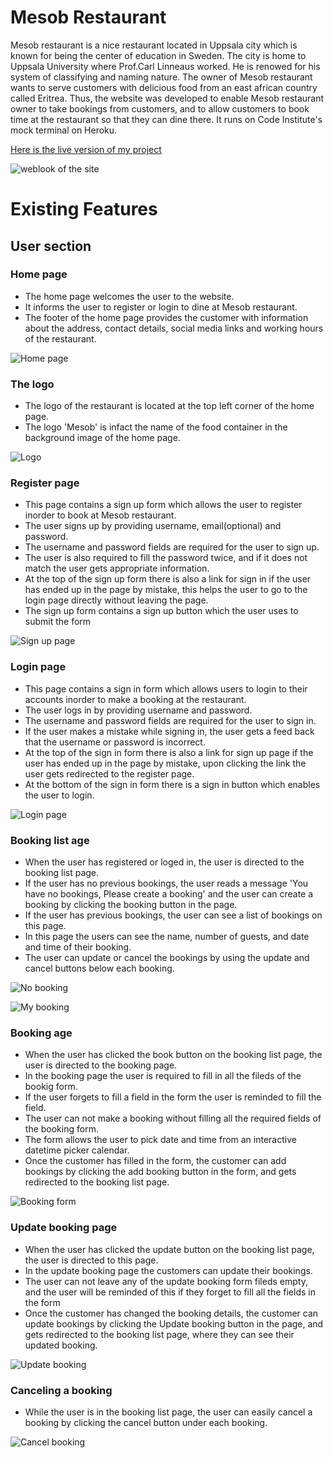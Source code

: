 # Mesob Restaurant

<p>
Mesob restaurant is a nice restaurant located in Uppsala city which is known for being the center of education in Sweden. The city is home to Uppsala University where Prof.Carl Linneaus worked. He is renowed for his system of classifying and naming nature. The owner of Mesob restaurant wants to serve customers with delicious food from an east african country called Eritrea. Thus, the website was developed to enable Mesob restaurant owner to take bookings from customers, and to allow customers to book time at the restaurant so that they can dine there. It runs on Code Institute's mock terminal on Heroku.
</p>

[Here is the live version of my project](https://mesob21.herokuapp.com/)

![weblook of the site](/static/readmefiles/websitelook.PNG)


# Existing Features

## User section

### Home page

* The home page welcomes the user to the website.
* It informs the user to register or login to dine at Mesob restaurant.
* The footer of the home page provides the customer with information about the address, contact details,
  social media links and working hours of the restaurant.

![Home page](/static/readmefiles/homepage.PNG)

### The logo
* The logo of the restaurant is located at the top left corner of the home page.
* The logo 'Mesob' is infact the name of the food container in the background image of the home page.

![Logo](/static/readmefiles/logo.PNG)

### Register page

* This page contains a sign up form which allows the user to register inorder to book at Mesob restaurant.
* The user signs up by providing username, email(optional) and password.
* The username and password fields are required for the user to sign up.
* The user is also required to fill the password twice, and if it does not match the user gets appropriate information.
* At the top of the sign up form there is also a link for sign in if the user has ended up in the page by mistake, this helps the user to go to the login page directly without leaving the page.
* The sign up form contains a sign up button which the user uses to submit the form

![Sign up page](/static/readmefiles/signuppage.PNG)


### Login page

* This page contains a sign in form which allows users to login to their accounts inorder to make a booking at the restaurant.
* The user logs in  by providing username and password.
* The username and password fields are required for the user to sign in.
* If the user makes a mistake while signing in, the user gets a feed back that the username or password is incorrect.
* At the top of the sign in form there is also a link for sign up page if the user has ended up in the page by mistake, upon clicking the link the user gets redirected to the register page.
* At the bottom of the sign in form there is a sign in button which enables the user to login.

![Login page](/static/readmefiles/signin.PNG)


### Booking list age

* When the user has registered or loged in, the user is directed to the booking list page.
* If the user has no previous bookings, the user reads a message 'You have no bookings, Please create a booking' and the user can create a booking by clicking the booking button in the page.
* If the user has previous bookings, the user can see a list of bookings on this page.
* In this page the users can see the name, number of guests, and date and time of their booking.
* The user can update or cancel the bookings by using the update and cancel buttons below each booking.

![No booking](/static/readmefiles/createbook.PNG)


![My booking](/static/readmefiles/mybookings.PNG)


### Booking age

* When the user has clicked the book button on the booking list page, the user is directed to the booking page.
* In the booking page the user is required to fill in all the fileds of the bookig form.
* If the user forgets to fill a field in the form the user is reminded to fill the field.
* The user can not make a booking without filling all the required fields of the booking form.
* The form allows the user to pick date and time from an interactive datetime picker calendar.
* Once the customer has filled in the form, the customer can add bookings by clicking the add booking button in the form, and gets redirected to the booking list page.

![Booking form](/static/readmefiles/addbook.png)


### Update booking page

* When the user has clicked the update button on the booking list page, the user is directed to this page.
* In the update booking page the customers can update their bookings.
* The user can not leave any of the update booking form fileds empty, and the user will be reminded of this if they forget to fill all the fields in the form
* Once the customer has changed the booking details, the customer can update bookings by clicking the Update booking button in the page, and gets redirected to the booking list page, where they can see their updated booking.

![Update booking](/static/readmefiles/update.PNG)

### Canceling a booking
* While the user is in the booking list page, the user can easily cancel a booking by clicking the cancel button under each booking.

![Cancel booking](/static/readmefiles/cancel.PNG)






